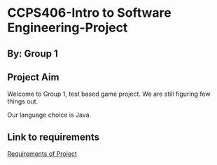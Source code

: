 # CCPS406-Intro to Software Engineering-Project
## By: Group 1

## Project Aim
Welcome to Group 1, test based game project. We are still figuring few things out.

Our language choice is Java.

## Link to requirements
[Requirements of Project](https://github.com/ikokkari/CCPS406/blob/main/CCPS%20406%20Programming%20Project.pdf)
